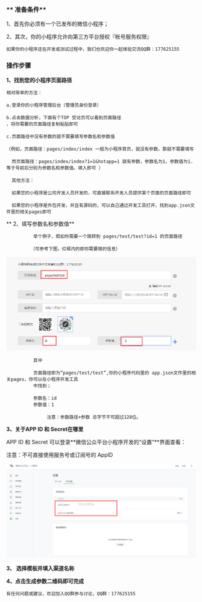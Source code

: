 ### ** 准备条件**

1、首先你必须有一个已发布的微信小程序；

2、其次，你的小程序允许向第三方平台授权『帐号服务权限』

```
如果你的小程序还在开发或测试过程中，我们也欢迎你一起体验交流QQ群：177625155
```

### 操作步骤

**1、找到您的小程序页面路径**

```
相对简单的方法：

a.登录你的小程序管理后台（管理员身份登录）

b.点击数据分析，下面有个TOP 受访页可以看到页面路径
，将你需要的页面路径复制粘贴即可

c.页面路径中没有参数的就不需要填写参数名和参数值

（例如，页面路径：pages/index/index 一般为小程序首页，就没有参数，那就不需要填写

  而页面路径：pages/index/index?1=1&hotapp=1 就有参数，参数名为1，参数值为1.等于号前后分别为参数名和参数值。填入即可 ）

  其他方法：

  如果您的小程序是公司开发人员开发的，可直接联系开发人员提供某个页面的页面路径即可

  如果您的小程序是外包开发，并且有源码的，可以自己通过开发工具打开，找到app.json文件里的相关pages即可
```

**   2、填写参数名和参数值**

```
          举个例子，假如你需要一个跳转到 pages/test/test?id=1 的页面路径

         （可参考下图，红框内的即你需要填的信息）
```

[![](/assets/QQ截图20171228175904.png)](https://blogcdnimg.clewm.net/2017/06/mina-param-2.png)

```
          其中

          页面路径即为“pages/test/test”,你的小程序代码里的 app.json文件里的相关pages，你可以在小程序开发工具
          中找到；

          参数名：id
          参数值：1

               注意：参数路径+参数 总字节不可超过128位。
```

**3、关于APP ID 和 Secret在哪里**

APP ID 和 Secret 可以登录**微信公众平台小程序开发的“设置”**界面查看：

注意：不可直接使用服务号或订阅号的 AppID

![](/assets/QQ截图20171228174848.png)

**3、 选择模板并填入渠道名称**

**4、点击生成参数二维码即可完成**

```
有任何问题或建议，欢迎加入QQ群参与讨论，QQ群：177625155
```



